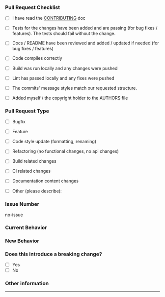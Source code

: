 <!-- Please refer to our contributing documentation for any questions on submitting a pull request -->

### Pull Request Checklist

<!-- Put an `x` in the boxes that apply. You can also fill these out after creating the PR. If you're unsure about any of them, don't hesitate to ask. We're here to help! This is simply a reminder of what we are going to look for before merging your code. -->

- [ ] I have read the [CONTRIBUTING](https://github.com/JuroOravec/mini-i18n-extract-plugin/blob/master/docs/CONTRIBUTING.md) doc

- [ ] Tests for the changes have been added and are passing (for bug fixes / features). The tests should fail without the change.

- [ ] Docs / README have been reviewed and added / updated if needed (for bug fixes / features)

- [ ] Code compiles correctly

- [ ] Build was run locally and any changes were pushed

- [ ] Lint has passed locally and any fixes were pushed

- [ ] The commits' message styles match our requested structure.

- [ ] Added myself / the copyright holder to the AUTHORS file

### Pull Request Type

<!-- Please do not submit updates to dependencies unless it fixes an issue. -->

<!-- Please try to limit your pull request to one type, submit multiple pull requests if needed. -->

<!-- Please check the type of change your PR introduces: -->

- [ ] Bugfix

- [ ] Feature

- [ ] Code style update (formatting, renaming)

- [ ] Refactoring (no functional changes, no api changes)

- [ ] Build related changes

- [ ] CI related changes

- [ ] Documentation content changes

- [ ] Other (please describe):

### Issue Number

<!-- Provide issue number in the form #1234. This is required to pass. If this PR doesn't relate to any issues, keep 'no-issue' -->

no-issue

### Current Behavior

<!-- Please describe the current behavior that you are modifying, or link to a relevant issue. -->

### New Behavior

<!-- Please describe the behavior or changes that are being added by this PR. -->

### Does this introduce a breaking change?

<!-- Put an `x` in the boxes that apply -->

- [ ] Yes
- [ ] No

<!-- If this introduces a breaking change, please describe the impact and migration path for existing applications below. -->

### Other information

<!-- Any other information that is important to this PR such as screenshots of how the component looks before and after the change. -->

<!-- If this is a relatively large or complex change, you can kick off the discussion by explaining why you chose the solution you did and what alternatives you considered, etc... -->

---

<!-- Thank you! -->

